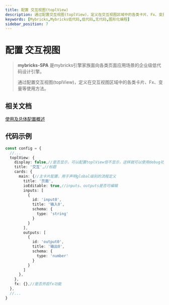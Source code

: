 ```yaml
---
title: 配置 交互视图(toplView)
description: 通过配置交互视图(toplView)，定义在交互视图区域中的各类卡片、Fx、变量等使用方法
keywords: [Mybricks,Mybricks低代码,低代码,无代码,图形化编程]
sidebar_position: 7
---
```


# 配置 交互视图

>**mybricks-SPA** 是mybricks引擎家族面向各类页面应用场景的企业级低代码设计引擎。
>
> 通过配置交互视图(toplView)，定义在交互视图区域中的各类卡片、Fx、变量等使用方法。
>

## 相关文档
[使用及总体配置概述](../00-config-overview/index.md)<br/>


## 代码示例

```typescript jsx
const config = {
  //...
  toplView: {
    display: false,//是否显示，可以配置toplView但不显示，这样就可以使用debug功能
    title: '交互',//标题
    cards: {
      main: {//主卡片配置，用于声明global级别的流程定义
        title: '页面',
        ioEditable: true,//inputs、outputs是否可编辑
        inputs: [
          {
            id: 'input0',
            title: '输入0',
            schema: {
              type: 'string'
            }
          }
        ],
        outputs: [
          {
            id: 'output0',
            title: '输出0',
            schema: {
              type: 'number'
            }
          }
        ]
      },
    },
    fx: {},//是否开启fx功能
  },
  //...
}
```